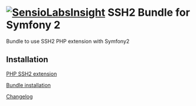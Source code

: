 [![SensioLabsInsight](https://insight.sensiolabs.com/projects/9a2a6100-fc21-4534-8909-737469d0a590/big.png)](https://insight.sensiolabs.com/projects/9a2a6100-fc21-4534-8909-737469d0a590)
SSH2 Bundle for Symfony 2
=========================

Bundle to use SSH2 PHP extension with Symfony2

Installation
------------

[PHP SSH2 extension](Resources/doc/InstallPHPSSH2.md)

[Bundle installation](Resources/doc/Install.md)

[Changelog](Resources/doc/changelog.md)
